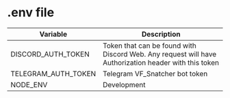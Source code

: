 # .env file

| Variable            | Description                                                                                          |
| ------------------- | ---------------------------------------------------------------------------------------------------- |
| DISCORD_AUTH_TOKEN  | Token that can be found with Discord Web. Any request will have Authorization header with this token |
| TELEGRAM_AUTH_TOKEN | Telegram VF_Snatcher bot token                                                                       |
| NODE_ENV            | Development                                                                                          |
